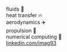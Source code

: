fluids :ocean:\
heat transfer :fire:\
aerodynamics :airplane:\
propulsion :rocket:\
numerical computing :abacus:\
[linkedin.com/jmag93](https://linkedin.com/in/jmag93)

<!---
jmag722/jmag722 is a ✨ special ✨ repository because its `README.md` (this file) appears on your GitHub profile.
You can click the Preview link to take a look at your changes.
--->
